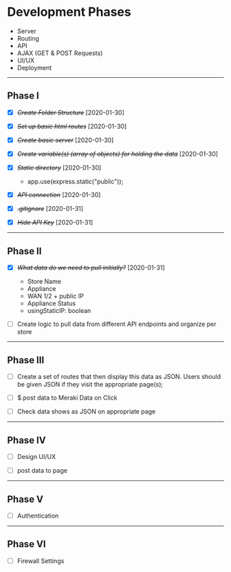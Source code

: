 # Development Phases

* Server
* Routing
* API
* AJAX (GET & POST Requests)
* UI/UX
* Deployment

--------------------------------------------------------------------------------------------

## Phase I 

* [X] ~~*Create Folder Structure*~~ [2020-01-30]

* [X] ~~*Set up basic html routes*~~ [2020-01-30]

* [X] ~~*Create basic server*~~ [2020-01-30]

* [X] ~~*Create variable(s) (array of objects) for holding the data*~~ [2020-01-30]

* [X] ~~*Static directory*~~ [2020-01-30]
    
    * app.use(express.static("public"));

* [X] ~~*API connection*~~ [2020-01-30] 

* [X] ~~*.gitignore*~~ [2020-01-31]

* [X] ~~*Hide API Key*~~ [2020-01-31]

--------------------------------------------------------------------------------------------

## Phase II

* [X] ~~*What data do we need to pull initially?*~~ [2020-01-31] 

    * Store Name
    * Appliance
    * WAN 1/2 + public IP
    * Appliance Status
    * usingStaticIP: boolean

* [ ] Create logic to pull data from different API endpoints and organize per store

--------------------------------------------------------------------------------------------

## Phase III

* [ ] Create a set of routes that then display this data as JSON. Users should be given JSON if they visit the appropriate page(s);

* [ ] $.post data to Meraki Data on Click

* [ ] Check data shows as JSON on appropriate page

--------------------------------------------------------------------------------------------

## Phase IV

* [ ] Design UI/UX

* [ ] post data to page

--------------------------------------------------------------------------------------------

## Phase V

* [ ] Authentication

--------------------------------------------------------------------------------------------

## Phase VI

* [ ] Firewall Settings





